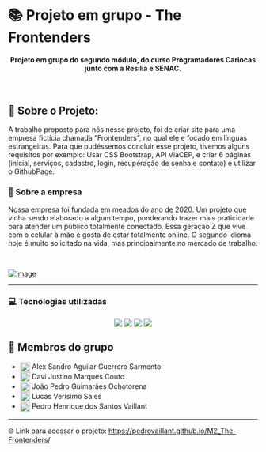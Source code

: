 # 📚 Projeto em grupo - The Frontenders
<div align="center" style="display: inline_block">

#### Projeto em grupo do segundo módulo, do curso Programadores Cariocas junto com a Resilia e SENAC.

</div>

<br>

## 📰 Sobre o Projeto:
A trabalho proposto para nós nesse projeto, foi de criar site para uma empresa fictícia chamada “Frontenders”, no qual ele e focado em línguas estrangeiras. Para que pudéssemos concluir esse projeto, tivemos alguns requisitos por exemplo: Usar CSS Bootstrap, API ViaCEP, e criar 6 páginas (inicial, serviços, cadastro, login, recuperação de senha e contato) e utilizar o GithubPage.

### 📖 Sobre a empresa
Nossa empresa foi fundada em meados do ano de 2020. Um projeto que vinha sendo elaborado a algum tempo, ponderando trazer mais praticidade para atender um público totalmente conectado. Essa geração Z que vive com o celular à mão e gosta de estar totalmente online. O segundo idioma hoje é muito solicitado na vida, mas principalmente no mercado de trabalho.

<br>

<a href="https://pedrovaillant.github.io/M2_Front-Enders/">![image](https://user-images.githubusercontent.com/113939119/206884042-815ef42d-aebc-486b-b6e5-c8af4fd7514b.jpeg)<a>

---

### 💻 Tecnologias utilizadas
<div align="center" style="display: inline_block">
<img align="center" src="https://img.shields.io/static/v1?style=for-the-badge&message=HTML5&color=E34F26&logo=HTML5&logoColor=FFFFFF&label=">
<img align="center" src="https://img.shields.io/static/v1?style=for-the-badge&message=CSS3&color=1572B6&logo=CSS3&logoColor=FFFFFF&label=">
<img align="center" src="https://img.shields.io/badge/JavaScript-F7DF1E?style=for-the-badge&logo=javascript&logoColor=black">
<img align="center" src="https://img.shields.io/static/v1?style=for-the-badge&message=Bootstrap&color=7952B3&logo=Bootstrap&logoColor=FFFFFF&label=">
</div>


## 👥 Membros do grupo
* <a href="https://github.com/AlexProgramadorS"><img align="center" height="20" width="20" src="https://cdn.jsdelivr.net/gh/devicons/devicon/icons/github/github-original.svg"><a> Alex Sandro Aguilar Guerrero Sarmento
* <a href="https://github.com/DaviJust"><img align="center" height="20" width="20" src="https://cdn.jsdelivr.net/gh/devicons/devicon/icons/github/github-original.svg"><a> Davi Justino Marques Couto 
* <a href="https://github.com/JoaoOcho"><img align="center" height="20" width="20" src="https://cdn.jsdelivr.net/gh/devicons/devicon/icons/github/github-original.svg"><a> João Pedro Guimarães Ochotorena
* <a href="https://github.com/JoaoOcho"><img align="center" height="20" width="20" src="https://cdn.jsdelivr.net/gh/devicons/devicon/icons/github/github-original.svg"><a> Lucas Verisimo Sales
* <a href="https://github.com/PedroVaillant"><img align="center" height="20" width="20" src="https://cdn.jsdelivr.net/gh/devicons/devicon/icons/github/github-original.svg"><a> Pedro Henrique dos Santos Vaillant

---         
🌐 Link para acessar o projeto: https://pedrovaillant.github.io/M2_The-Frontenders/
